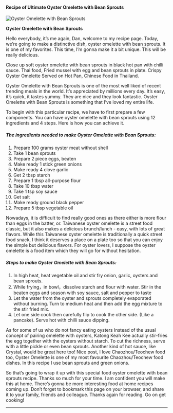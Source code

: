             

#### Recipe of Ultimate Oyster Omelette with Bean Sprouts

![Oyster Omelette with Bean Sprouts](https://img-global.cpcdn.com/recipes/4938860448972800/751x532cq70/oyster-omelette-with-bean-sprouts-recipe-main-photo.jpg)

**Oyster Omelette with Bean Sprouts**

Hello everybody, it’s me again, Dan, welcome to my recipe page. Today, we’re going to make a distinctive dish, oyster omelette with bean sprouts. It is one of my favorites. This time, I’m gonna make it a bit unique. This will be really delicious.

Close up soft oyster omelette with bean sprouts in black hot pan with chilli sauce. Thai food, Fried mussel with egg and bean sprouts in plate. Crispy Oyster Omelette Served on Hot Pan, Chinese Food in Thailand.

Oyster Omelette with Bean Sprouts is one of the most well liked of recent trending meals in the world. It’s appreciated by millions every day. It’s easy, it’s quick, it tastes yummy. They are nice and they look fantastic. Oyster Omelette with Bean Sprouts is something that I’ve loved my entire life.

To begin with this particular recipe, we have to first prepare a few components. You can have oyster omelette with bean sprouts using 12 ingredients and 4 steps. Here is how you can achieve it.

##### The ingredients needed to make Oyster Omelette with Bean Sprouts:

1.  Prepare 100 grams oyster meat without shell
2.  Take 1 bean sprouts
3.  Prepare 2 piece eggs, beaten
4.  Make ready 1 stick green onions
5.  Make ready 4 clove garlic
6.  Get 2 tbsp starch
7.  Prepare 1 tbsp all-purpose flour
8.  Take 10 tbsp water
9.  Take 1 tsp soy sauce
10.  Get salt
11.  Make ready ground black pepper
12.  Prepare 5 tbsp vegetable oil

Nowadays, it is difficult to find really good ones as there either is more flour than eggs in the batter, or. Taiwanese oyster omelette is a street food classic, but it also makes a delicious brunch/lunch - easy, with lots of great flavors. While this Taiwanese oyster omelette is traditionally a quick street food snack, I think it deserves a place on a plate too so that you can enjoy the simple but delicious flavors. For oyster lovers, I suppose the oyster omelette is a food item which they will go for without hesitation.

##### Steps to make Oyster Omelette with Bean Sprouts:

1.  In high heat, heat vegetable oil and stir fry onion, garlic, oysters and bean sprouts.
2.  While frying，in bowl，dissolve starch and flour with water. Stir in the beaten eggs and season with soy sauce, salt and pepper to taste
3.  Let the water from the oyster and sprouts completely evaporated without burning. Turn to medium heat and then add the egg mixture to the stir fried mix.
4.  Let one side cook then carefully flip to cook the other side. (Like a pancake). Serve hot with chilli sauce dipping.

As for some of us who do not fancy eating oysters Instead of the usual concept of pairing omelette with oysters, Katong Keah Kee actually stir-fries the egg together with the oysters without starch. To cut the richness, serve with a little pickle or even bean sprouts. Another kind of hot sauce, like Crystal, would be great here too! Nice post, I love Chaozhou/Teochew food too, Oyster Omelette is one of my most favourite Chaozhou/Teochew food dishes. In this recipe I use bean sprouts and green onions.

So that’s going to wrap it up with this special food oyster omelette with bean sprouts recipe. Thanks so much for your time. I am confident you will make this at home. There’s gonna be more interesting food at home recipes coming up. Don’t forget to bookmark this page on your browser, and share it to your family, friends and colleague. Thanks again for reading. Go on get cooking!

* * *